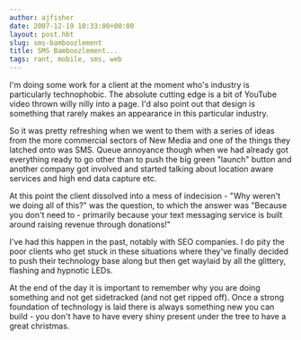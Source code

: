 ```yaml
---
author: ajfisher
date: 2007-12-19 10:33:00+00:00
layout: post.hbt
slug: sms-bamboozlement
title: SMS Bamboozlement...
tags: rant, mobile, sms, web
---
```


I'm doing some work for a client at the moment who's industry is particularly technophobic. The absolute cutting edge is a bit of YouTube video thrown willy nilly into a page. I'd also point out that design is something that rarely makes an appearance in this particular industry.

So it was pretty refreshing when we went to them with a series of ideas from the more commercial sectors of New Media and one of the things they latched onto was SMS. Queue annoyance though when we had already got everything ready to go other than to push the big green "launch" button and another company got involved and started talking about location aware services and high end data capture etc.

At this point the client dissolved into a mess of indecision - "Why weren't we doing all of this?" was the question, to which the answer was "Because you don't need to - primarily because your text messaging service is built around raising revenue through donations!"

I've had this happen in the past, notably with SEO companies. I do pity the poor clients who get stuck in these situations where they've finally decided to push their technology base along but then get waylaid by all the glittery, flashing and hypnotic LEDs.

At the end of the day it is important to remember why you are doing something and not get sidetracked (and not get ripped off). Once a strong foundation of technology is laid there is always something new you can build - you don't have to have every shiny present under the tree to have a great christmas.

